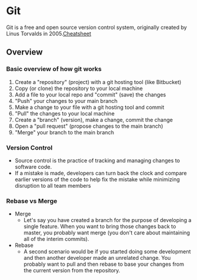 # Git

Git is a free and open source version control system, originally created by Linus Torvalds in 2005.[Cheatsheet](cheatsheet.pdf)

## Overview

### Basic overview of how git works

1. Create a "repository" (project) with a git hosting tool (like Bitbucket)
2. Copy (or clone) the repository to your local machine
3. Add a file to your local repo and "commit" (save) the changes
4. "Push" your changes to your main branch
5. Make a change to your file with a git hosting tool and commit
6. "Pull" the changes to your local machine
7. Create a "branch" (version), make a change, commit the change
8. Open a "pull request" (propose changes to the main branch)
9. "Merge" your branch to the main branch

### Version Control

- Source control is the practice of tracking and managing changes to software code.
- If a mistake is made, developers can turn back the clock and compare earlier versions of the code to help fix the mistake while minimizing disruption to all team members

### Rebase vs Merge

- Merge
    - Let's say you have created a branch for the purpose of developing a single feature. When you want to bring those changes back to master, you probably want merge (you don't care about maintaining all of the interim commits).
- Rebase
    - A second scenario would be if you started doing some development and then another developer made an unrelated change. You probably want to pull and then rebase to base your changes from the current version from the repository.